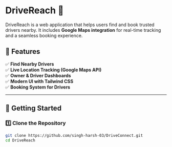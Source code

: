 # DriveReach 🚗

DriveReach is a web application that helps users find and book trusted drivers nearby. It includes **Google Maps integration** for real-time tracking and a seamless booking experience.

## 🔹 Features
✅ **Find Nearby Drivers**  
✅ **Live Location Tracking (Google Maps API)**  
✅ **Owner & Driver Dashboards**  
✅ **Modern UI with Tailwind CSS**  
✅ **Booking System for Drivers**  

---

## 🚀 Getting Started

### **1️⃣ Clone the Repository**
```bash
git clone https://github.com/singh-harsh-03/DriveConnect.git
cd DriveReach